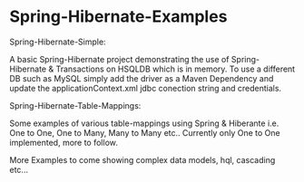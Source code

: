 Spring-Hibernate-Examples
=========================

Spring-Hibernate-Simple:

A basic Spring-Hibernate project demonstrating the use of Spring-Hibernate & Transactions on HSQLDB which is in memory. To use a different DB such as MySQL simply add the driver as a Maven Dependency and update the applicationContext.xml jdbc conection string and credentials.

Spring-Hibernate-Table-Mappings:

Some examples of various table-mappings using Spring & Hiberante i.e. One to One, One to Many, Many to Many etc.. Currently only One to One implemented, more to follow.

More Examples to come showing complex data models, hql, cascading etc... 
